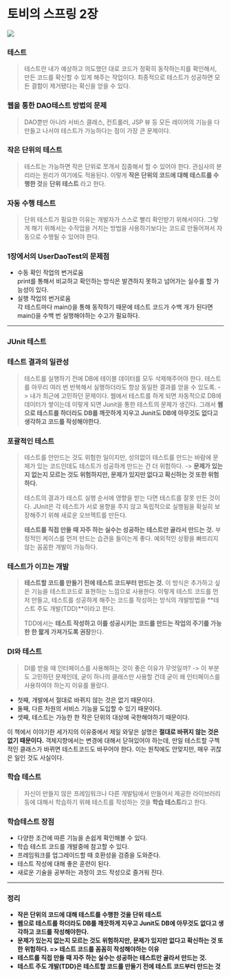 # 토비의 스프링 2장

![](https://velog.velcdn.com/images/van1164/post/3ecb5c5d-127c-47c0-a5e7-31ba618e13d7/image.jpg)

### 테스트 <a href="#undefined" id="undefined"></a>

> 테스트란 내가 예상하고 의도했던 대로 코드가 정확히 동작하는지를 확인해서, 만든 코드를 확신할 수 있게 해주는 작업이다. 최종적으로 테스트가 성공하면 모든 결함이 제거됐다는 확신을 얻을 수 있다.

### 웹을 통한 DAO테스트 방법의 문제 <a href="#dao" id="dao"></a>

> DAO뿐만 아니라 서비스 클래스, 컨트롤러, JSP 뷰 등 모든 레이어의 기능을 다 만들고 나서야 테스트가 가능하다는 점이 가장 큰 문제이다.

### 작은 단위의 테스트 <a href="#undefined" id="undefined"></a>

> 테스트는 가능하면 작은 단위로 쪼개서 집중해서 할 수 있어야 한다. 관심사의 분리라는 원리가 여기에도 적용된다. 이렇게 **작은 단위의 코드에 대해 테스트를 수행한 것**을 **단위 테스트** 라고 한다.

### 자동 수행 테스트 <a href="#undefined" id="undefined"></a>

> 단위 테스트가 필요한 이유는 개발자가 스스로 빨리 확인받기 위해서이다. 그렇게 해기 위해서는 수작업을 거치는 방법을 사용하기보다는 코드로 만들어져서 자동으로 수행될 수 있어야 한다.

### 1장에서의 UserDaoTest의 문제점 <a href="#id-1-userdaotest" id="id-1-userdaotest"></a>

* 수동 확인 작업의 번거로움\
  print를 통해서 비교하고 확인하는 방식은 발견하지 못하고 넘어가는 실수를 할 가능성이 있다.
* 실행 작업의 번거로움\
  각 테스트마다 main()을 통해 동작하기 때문에 테스트 코드가 수백 개가 된다면 main()을 수백 번 실행해야하는 수고가 필요하다.

***

### JUnit 테스트 <a href="#junit" id="junit"></a>

### 테스트 결과의 일관성 <a href="#undefined" id="undefined"></a>

> 테스트를 실행하기 전에 DB에 테이블 데이터를 모두 삭제해주어야 한다. 테스트를 아무리 여러 번 반복해서 실행하더라도 항상 동일한 결과를 얻을 수 있도록. -> 내가 최근에 고민하던 문제이다. 웹에서 테스트를 하게 되면 자동적으로 DB에 데이터가 쌓이는데 이렇게 되면 Junit을 통한 테스트의 문제가 생긴다. 그래서 **웹으로 테스트를 하더라도 DB를 깨끗하게 지우고 Junit도 DB에 아무것도 없다고 생각하고 코드를 작성해야한다.**

### 포괄적인 테스트 <a href="#undefined" id="undefined"></a>

> 테스트를 안만드는 것도 위험한 일이지만, 성의없이 테스트를 만드는 바람에 문제가 있는 코드인데도 테스트가 성공하게 만드는 건 더 위험하다. -> **문제가 있는지 없는지 모르는 것도 위험하지만, 문제가 있지만 없다고 확신하는 것 또한 위험하다.**
>
> 테스트의 결과가 테스트 실행 순서에 영향을 받는 다면 테스트를 잘못 만든 것이다. JUnit은 각 테스트가 서로 용향을 주지 않고 독립적으로 실행됨을 확실히 보장해주기 위해 새로운 오브젝트를 만든다.
>
> **테스트를 직접 만들 때 자주 하는 실수는 성공하는 테스트만 골라서 만드는 것.** 부정적인 케이스를 먼저 만드는 습관을 들이는게 좋다. 예외적인 상황을 빠뜨리지 않는 꼼꼼한 개발이 가능하다.

### 테스트가 이끄는 개발 <a href="#undefined" id="undefined"></a>

> **테스트할 코드를 만들기 전에 테스트 코드부터 만드는 것.** 이 방식은 추가하고 싶은 기능을 테스트코드로 표현하는 느낌으로 사용한다. 이렇게 테스트 코드를 먼저 만들고, 테스트를 성공하게 해주는 코드를 작성하는 방식의 개발방법을 **테스트 주도 개발(TDD)**이라고 한다.
>
> TDD에서는 **테스트 작성하고 이를 성공시키는 코드를 만드는 작업의 주기를 가능한 한 짧게 가져가도록 권장**한다.

### DI와 테스트 <a href="#di" id="di"></a>

> DI를 받을 때 인터페이스를 사용해하는 것이 좋은 이유가 무엇일까? -> 이 부분도 고민하던 문제인데, 굳이 하나의 클래스만 사용할 건데 굳이 왜 인터페이스를 사용하여야 하는지 이유를 몰랐다.

* 첫째, 개발에서 절대로 바뀌지 않는 것은 없기 때문이다.
* 둘째, 다른 차원의 서비스 기능을 도입할 수 있기 때문이다.
* 셋째, 테스트는 가능한 한 작은 단위의 대상에 국한해야하기 때문이다.

이 책에서 이야기한 세가지의 이유중에서 제일 와닿은 설명은 **절대로 바뀌지 않는 것은 없기 때문이다.** 객체지향에서는 변경에 대해서 닫혀있어야 하는데, 만일 테스트할 구첵적인 클래스가 바뀌면 테스트코드도 바꾸어야 한다. 이는 원칙에도 안맞지만, 매우 귀찮은 일인 것도 사실이다.

### 학습 테스트 <a href="#undefined" id="undefined"></a>

> 자신이 만들지 않은 프레임워크나 다른 개발팀에서 만들어서 제공한 라이브러리 등에 대해서 학습하기 위헤 테스트를 작성하는 것을 **학습 테스트**라고 한다.

### 학습테스트 장점 <a href="#undefined" id="undefined"></a>

* 다양한 조건에 따른 기능을 손쉽게 확인해볼 수 있다.
* 학습 테스트 코드를 개발중에 참고할 수 있다.
* 프레임워크를 업그레이드할 때 호환성을 검증을 도와준다.
* 테스트 작성에 대해 좋은 훈련이 된다.
* 새로운 기술을 공부하는 과정이 코드 작성으로 즐거워 진다.

***

### 정리 <a href="#undefined" id="undefined"></a>

* **작은 단위의 코드에 대해 테스트를 수행한 것을 단위 테스트**
* **웹으로 테스트를 하더라도 DB를 깨끗하게 지우고 Junit도 DB에 아무것도 없다고 생각하고 코드를 작성해야한다.**
* **문제가 있는지 없는지 모르는 것도 위험하지만, 문제가 있지만 없다고 확신하는 것 또한 위험하다. => 테스트 코드를 꼼꼼히 작성해야하는 이유**
* **테스트를 직접 만들 때 자주 하는 실수는 성공하는 테스트만 골라서 만드는 것.**
* **테스트 주도 개발(TDD)은 테스트할 코드를 만들기 전에 테스트 코드부터 만드는 것**
